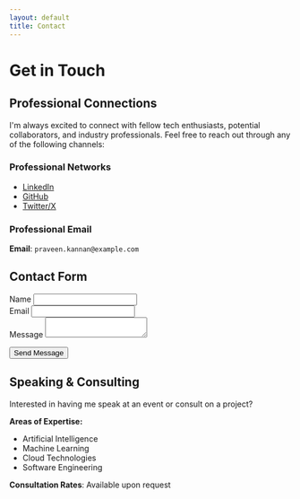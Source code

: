 ```yaml
---
layout: default
title: Contact
---
```


# Get in Touch

## Professional Connections

I'm always excited to connect with fellow tech enthusiasts, potential collaborators, and industry professionals. Feel free to reach out through any of the following channels:

### Professional Networks
- [LinkedIn](https://www.linkedin.com/in/praveenkannan)
- [GitHub](https://github.com/praveenkannan)
- [Twitter/X](https://twitter.com/praveenkannan)

### Professional Email
**Email**: `praveen.kannan@example.com`

## Contact Form

<form id="contact-form" class="contact-form">
  <div class="form-group">
    <label for="name">Name</label>
    <input type="text" id="name" name="name" required class="form-control">
  </div>

  <div class="form-group">
    <label for="email">Email</label>
    <input type="email" id="email" name="email" required class="form-control">
  </div>

  <div class="form-group">
    <label for="message">Message</label>
    <textarea id="message" name="message" required class="form-control"></textarea>
  </div>

  <button type="submit" class="btn btn-primary">Send Message</button>
</form>

<script>
document.getElementById('contact-form').addEventListener('submit', function(event) {
  event.preventDefault();
  alert('Thank you for your message! I will get back to you soon.');
  // In a real-world scenario, you would implement form submission logic here
});
</script>

## Speaking & Consulting

Interested in having me speak at an event or consult on a project? 

**Areas of Expertise:**
- Artificial Intelligence
- Machine Learning
- Cloud Technologies
- Software Engineering

**Consultation Rates**: Available upon request
